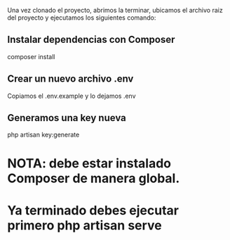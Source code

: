 Una vez clonado el proyecto, abrimos la terminar, ubicamos el archivo raiz del proyecto y ejecutamos los siguientes comando:


## Instalar dependencias con Composer
composer install

## Crear un nuevo archivo .env
Copiamos el .env.example y lo dejamos .env

## Generamos una key nueva
php artisan key:generate


# NOTA: debe estar instalado Composer de manera global.
# Ya terminado debes ejecutar primero php artisan serve
